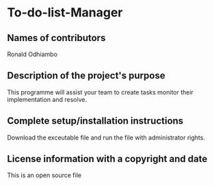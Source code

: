 # To-do-list-Manager

## Names of contributors
Ronald Odhiambo
## Description of the project's purpose
This programme will assist your team to create tasks monitor their implementation and resolve.
## Complete setup/installation instructions
Download the exceutable file and run the file with administrator rights.
## License information with a copyright and date
This is an open source file